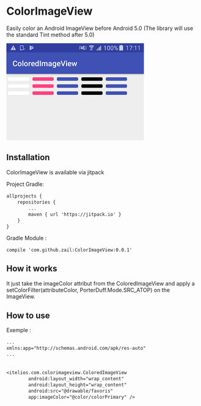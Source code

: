 # ColorImageView
Easily color an Android ImageView before Android 5.0 
(The library will use the standard Tint method after 5.0)

![alt tag](art/img.png)

## Installation

ColorImageView is available via jitpack

Project Gradle:
```project gradle
allprojects {
    repositories {
        ...
        maven { url 'https://jitpack.io' }
    }
}
```

Gradle Module :
```module gradle
compile 'com.github.zail:ColorImageView:0.0.1'
```

## How it works

It just take the imageColor attribut from the ColoredImageView and apply a setColorFilter(attributeColor, PorterDuff.Mode.SRC_ATOP) on the ImageView.

## How to use

Exemple :
```module gradle
...
xmlns:app="http://schemas.android.com/apk/res-auto"
...


<itelios.com.colorimageview.ColoredImageView
        android:layout_width="wrap_content"
        android:layout_height="wrap_content"
        android:src="@drawable/favoris"
        app:imageColor="@color/colorPrimary" />
```
   





